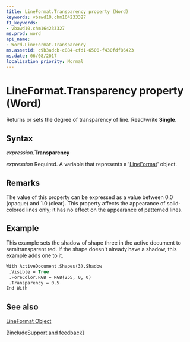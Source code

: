 ```yaml
---
title: LineFormat.Transparency property (Word)
keywords: vbawd10.chm164233327
f1_keywords:
- vbawd10.chm164233327
ms.prod: word
api_name:
- Word.LineFormat.Transparency
ms.assetid: c9b3adcb-c884-cfd1-6500-f430fdf86423
ms.date: 06/08/2017
localization_priority: Normal
---
```



# LineFormat.Transparency property (Word)

Returns or sets the degree of transparency of line. Read/write  **Single**.


## Syntax

_expression_.**Transparency**

_expression_ Required. A variable that represents a '[LineFormat](Word.LineFormat.md)' object.


## Remarks

 The value of this property can be expressed as a value between 0.0 (opaque) and 1.0 (clear). This property affects the appearance of solid-colored lines only; it has no effect on the appearance of patterned lines.


## Example

This example sets the shadow of shape three in the active document to semitransparent red. If the shape doesn't already have a shadow, this example adds one to it.


```vb
With ActiveDocument.Shapes(3).Shadow 
 .Visible = True 
 .ForeColor.RGB = RGB(255, 0, 0) 
 .Transparency = 0.5 
End With
```


## See also


[LineFormat Object](Word.LineFormat.md)

[!include[Support and feedback](~/includes/feedback-boilerplate.md)]